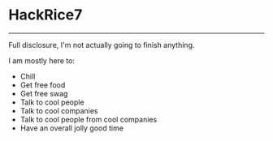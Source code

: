 # HackRice7
---
Full disclosure, I'm not actually going to finish anything.

I am mostly here to:

- Chill
- Get free food
- Get free swag
- Talk to cool people
- Talk to cool companies
- Talk to cool people from cool companies
- Have an overall jolly good time
